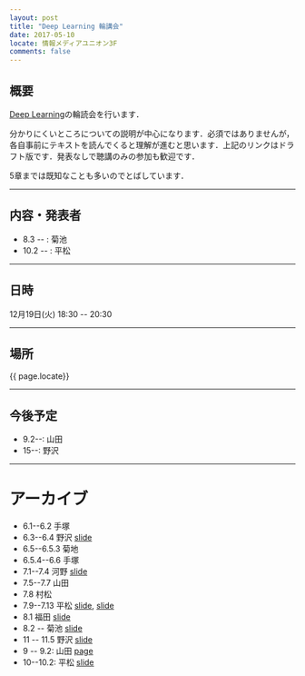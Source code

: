 ```yaml
---
layout: post
title: "Deep Learning 輪講会"
date: 2017-05-10
locate: 情報メディアユニオン3F
comments: false
---
```


## 概要

[Deep Learning](http://www.deeplearningbook.org/)の輪読会を行います．

分かりにくいところについての説明が中心になります．必須ではありませんが，各自事前にテキストを読んでくると理解が進むと思います．上記のリンクはドラフト版です．発表なしで聴講のみの参加も歓迎です．

5章までは既知なことも多いのでとばしています．

---

## 内容・発表者

- 8.3 -- : 菊池
- 10.2 -- : 平松

---

## 日時

12月19日(火) 18:30 -- 20:30

---

## 場所

{{ page.locate}}

---

## 今後予定

- 9.2--: 山田
- 15--: 野沢

---

# アーカイブ

- 6.1--6.2 手塚
- 6.3--6.4 野沢 [slide](https://speakerdeck.com/nzw0301/deep-learning-6-dot-3-6-dot-4)
- 6.5--6.5.3 菊地
- 6.5.4--6.6 手塚
- 7.1--7.4  河野 [slide](https://www.slideshare.net/ShinsakuKono/deep-learningbook-chap7)
- 7.5--7.7 山田
- 7.8 村松
- 7.9--7.13 平松 [slide](https://speakerdeck.com/himkt/deep-learninglun-du-7-dot-9-7-dot-13), [slide](https://speakerdeck.com/himkt/deep-learninglun-du-7-dot-14)
- 8.1 福田 [slide](https://speakerdeck.com/e_musu/deep-learning-book-8-dot-1)
- 8.2 -- 菊池 [slide](https://www.slideshare.net/ssuser0d111d/deep-learning-book-8283)
- 11 -- 11.5 野沢 [slide](https://speakerdeck.com/nzw0301/deep-learning-book-11-practical-methodology)
- 9 -- 9.2: 山田 [page](https://paper.dropbox.com/doc/8-Convolutional-Networks-Gn1ZsgLbxSZkezIucTdLN?_tk=share_copylink)
- 10--10.2: 平松 [slide](https://speakerdeck.com/himkt/deep-learning-book-10)

